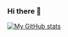 ### Hi there 👋

<!--
**KittJonathan/KittJonathan** is a ✨ _special_ ✨ repository because its `README.md` (this file) appears on your GitHub profile.

Here are some ideas to get you started:

- 🔭 I’m currently working on ...
- 🌱 I’m currently learning ...
- 👯 I’m looking to collaborate on ...
- 🤔 I’m looking for help with ...
- 💬 Ask me about ...
- 📫 How to reach me: ...
- 😄 Pronouns: ...
- ⚡ Fun fact: ...
-->

[![My GitHub stats](https://github-readme-stats.vercel.app/api?username=KittJonathan&theme=dark)](https://github.com/KittJonathan/github-readme-stats)
